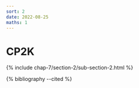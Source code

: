 ```yaml
---
sort: 2
date: 2022-08-25
maths: 1
---
```


# CP2K

{% include chap-7/section-2/sub-section-2.html %}

{% bibliography --cited %}

